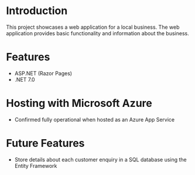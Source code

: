 # Introduction
 
This project showcases a web application for a local business. The web application provides basic functionality and information about the business.

# Features
- ASP.NET (Razor Pages)
- .NET 7.0

# Hosting with Microsoft Azure
- Confirmed fully operational when hosted as an Azure App Service

# Future Features
- Store details about each customer enquiry in a SQL database using the Entity Framework